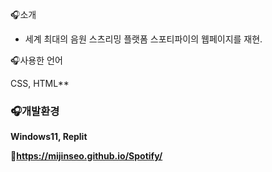  🎧소개

- 세계 최대의 음원 스츠리밍 플랫폼 스포티파이의 웹페이지를 재현.

 🎧사용한 언어

  CSS, HTML**

### 🎧개발환경

**Windows11, Replit**

📌**https://mijinseo.github.io/Spotify/**
